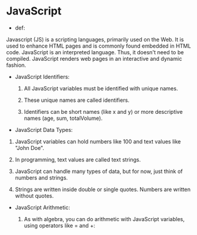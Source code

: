 # JavaScript

- def:

 Javascript (JS) is a scripting languages, primarily used on the Web. It is used to enhance HTML pages and is commonly found embedded in HTML code. JavaScript is an interpreted language. Thus, it doesn't need to be compiled. JavaScript renders web pages in an interactive and dynamic fashion.

- JavaScript Identifiers:

  1. All JavaScript variables must be identified with unique names.

  2. These unique names are called identifiers.

  3. Identifiers can be short names (like x and y) or more descriptive names (age, sum, totalVolume).

- JavaScript Data Types:

1. JavaScript variables can hold numbers like 100 and text values like "John Doe".

2. In programming, text values are called text strings.

3. JavaScript can handle many types of data, but for now, just think of numbers and strings.

4. Strings are written inside double or single quotes. Numbers are written without quotes.

- JavaScript Arithmetic:

   1. As with algebra, you can do arithmetic with JavaScript variables, using operators like = and +:
